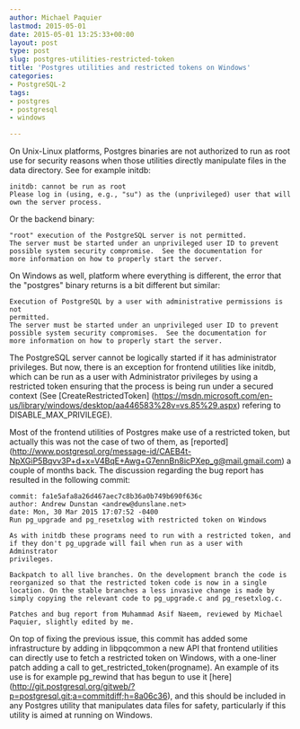 ```yaml
---
author: Michael Paquier
lastmod: 2015-05-01
date: 2015-05-01 13:25:33+00:00
layout: post
type: post
slug: postgres-utilities-restricted-token
title: 'Postgres utilities and restricted tokens on Windows'
categories:
- PostgreSQL-2
tags:
- postgres
- postgresql
- windows

---
```


On Unix-Linux platforms, Postgres binaries are not authorized to run
as root use for security reasons when those utilities directly manipulate
files in the data directory. See for example initdb:

    initdb: cannot be run as root
    Please log in (using, e.g., "su") as the (unprivileged) user that will
    own the server process.

Or the backend binary:

    "root" execution of the PostgreSQL server is not permitted.
    The server must be started under an unprivileged user ID to prevent
    possible system security compromise.  See the documentation for
    more information on how to properly start the server.

On Windows as well, platform where everything is different, the error that
the "postgres" binary returns is a bit different but similar:

    Execution of PostgreSQL by a user with administrative permissions is not
    permitted.
    The server must be started under an unprivileged user ID to prevent
    possible system security compromises.  See the documentation for
    more information on how to properly start the server.

The PostgreSQL server cannot be logically started if it has administrator
privileges. But now, there is an exception for frontend utilities like
initdb, which can be run as a user with Administrator privileges by using
a restricted token ensuring that the process is being run under a secured
context (See [CreateRestrictedToken]
(https://msdn.microsoft.com/en-us/library/windows/desktop/aa446583%28v=vs.85%29.aspx)
refering to DISABLE\_MAX\_PRIVILEGE).

Most of the frontend utilities of Postgres make use of a restricted token,
but actually this was not the case of two of them, as [reported]
(http://www.postgresql.org/message-id/CAEB4t-NpXGiP5Bqvv3P+d+x=V4BqE+Awg+G7ennBn8icPXep_g@mail.gmail.com)
a couple of months back. The discussion regarding the bug report has resulted
in the following commit:

    commit: fa1e5afa8a26d467aec7c8b36a0b749b690f636c
    author: Andrew Dunstan <andrew@dunslane.net>
    date: Mon, 30 Mar 2015 17:07:52 -0400
    Run pg_upgrade and pg_resetxlog with restricted token on Windows

    As with initdb these programs need to run with a restricted token, and
    if they don't pg_upgrade will fail when run as a user with Adminstrator
    privileges.

    Backpatch to all live branches. On the development branch the code is
    reorganized so that the restricted token code is now in a single
    location. On the stable branches a less invasive change is made by
    simply copying the relevant code to pg_upgrade.c and pg_resetxlog.c.

    Patches and bug report from Muhammad Asif Naeem, reviewed by Michael
    Paquier, slightly edited by me.

On top of fixing the previous issue, this commit has added some infrastructure
by adding in libpqcommon a new API that frontend utilities can directly use
to fetch a restricted token on Windows, with a one-liner patch adding a call
to get\_restricted\_token(progname). An example of its use is for example
pg\_rewind that has begun to use it [here]
(http://git.postgresql.org/gitweb/?p=postgresql.git;a=commitdiff;h=8a06c36),
and this should be included in any Postgres utility that manipulates data
files for safety, particularly if this utility is aimed at running on Windows.
